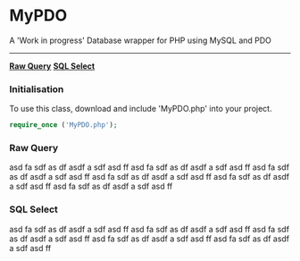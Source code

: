 # MyPDO
A 'Work in progress' Database wrapper for PHP using MySQL and PDO
<hr>

**[Raw Query](#query)**
**[SQL Select](#sqlSelect)**

### Initialisation
To use this class, download and include 'MyPDO.php' into your project.

```php
require_once ('MyPDO.php');
```



### Raw Query


asd fa sdf as df asdf a sdf asd ff 
asd fa sdf as df asdf a sdf asd ff 
asd fa sdf as df asdf a sdf asd ff 
asd fa sdf as df asdf a sdf asd ff 
asd fa sdf as df asdf a sdf asd ff 
asd fa sdf as df asdf a sdf asd ff 



### SQL Select


asd fa sdf as df asdf a sdf asd ff 
asd fa sdf as df asdf a sdf asd ff 
asd fa sdf as df asdf a sdf asd ff 
asd fa sdf as df asdf a sdf asd ff 
asd fa sdf as df asdf a sdf asd ff 